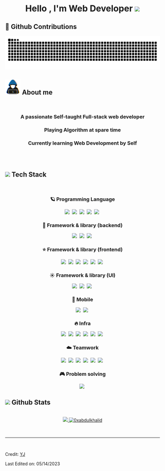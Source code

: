 <h1 align="center">
  <b>Hello , I'm Web Developer </b
  >
<img
    src="https://media.giphy.com/media/hvRJCLFzcasrR4ia7z/giphy.gif"
    width="35"
  />

## 🐍 Github Contributions

![Snake animation](https://github.com/ayj412/ayj412/blob/output/github-contribution-grid-snake.svg)

</h1>

## <picture ><img src = "https://github.com/0xAbdulKhalid/0xAbdulKhalid/raw/main/assets/mdImages/about_me.gif" width = 50px></picture> **About me**

<br>
<h3 align="center">A passionate Self-taught Full-stack web developer</h3>
<h3 align="center">Playing Algorithm at spare time</h3>
<h3 align="center">Currently learning Web Development by Self</h3>

<br><br>

## <img src="https://media2.giphy.com/media/QssGEmpkyEOhBCb7e1/giphy.gif?cid=ecf05e47a0n3gi1bfqntqmob8g9aid1oyj2wr3ds3mg700bl&rid=giphy.gif" width="25"/><b> Tech Stack</b>

<br />

<h3 align="center">🪐 Programming Language</h3>

<p align="center">
  <img
    src="https://img.shields.io/badge/C-A8B9CC?style=flat-square&logo=C&logoColor=white"
  />&nbsp
  <img
    src="https://img.shields.io/badge/C++-00599C?style=flat-square&logo=C%2B%2B"
  />&nbsp
  <img
    src="https://img.shields.io/badge/Javascript-ffb13b?style=flat-square&logo=javascript&logoColor=white"
  />&nbsp
  <img
    src="https://img.shields.io/badge/Node.js-339933?style=flat-square&logo=Node.js&logoColor=white"
  />&nbsp
  <img
    src="https://img.shields.io/badge/Python-3766AB?style=flat-square&logo=Python&logoColor=white"
  />&nbsp

</p>

<h3 align="center">🌙 Framework & library (backend)</h3>

<p align="center">
<img
    src="https://img.shields.io/badge/Express-000000?style=flat-square&logo=Express&logoColor=white"
  />&nbsp
<img
    src="https://img.shields.io/badge/Nest-E0234E?style=flat-square&logo=NestJS&logoColor=white"
  />&nbsp
<img
    src="https://img.shields.io/badge/Django-092E20?style=flat-square&logo=Django&logoColor=white"
  />&nbsp

</p>

<h3 align="center">⭐ Framework & library (frontend)</h3>

<p align="center">
  <img
    src="https://img.shields.io/badge/React-61DAFB?style=flat-square&logo=React&logoColor=white"
  />&nbsp
  <img
    src="https://img.shields.io/badge/Redux-764ABC?style=flat-square&logo=Redux&logoColor=white"
  />&nbsp
  <img
    src="https://img.shields.io/badge/Next-000000?style=flat-square&logo=Next.js&logoColor=white"
  />&nbsp
  <img
    src="https://img.shields.io/badge/Vue-4FC08D?style=flat-square&logo=Vue.js&logoColor=white"
  />&nbsp
  <img
    src="https://img.shields.io/badge/Nuxt-00DC82?style=flat-square&logo=Nuxt.js&logoColor=white"
  />&nbsp
  <img
    src="https://img.shields.io/badge/Jquery-2962A5?style=flat-square&logo=jquery&logoColor=white"
  />&nbsp
</p>

<h3 align="center">☀️ Framework & library (UI)</h3>

<p align="center">
  <img
    src="https://img.shields.io/badge/Bootstrap-7952B3?style=flat-square&logo=Bootstrap&logoColor=white"
  />&nbsp
  <img
    src="https://img.shields.io/badge/Material UI-757575?style=flat-square&logo=Material Design&logoColor=white"
  />&nbsp
  <img
    src="https://img.shields.io/badge/Vuetify-1867C0?style=flat-square&logo=Vuetify&logoColor=white"
  />&nbsp
</p>

<h3 align="center">📱 Mobile</h3>
<p align="center">
    <img
        src="https://img.shields.io/badge/Kotlin-9937E9?style=flat-square&logo=kotlin&logoColor=white"
    />&nbsp
    <img
        src="https://img.shields.io/badge/Flutter-1867C0?style=flat-square&logo=flutter&logoColor=white"
    />&nbsp
</p>
<h3 align="center">🔥 Infra</h3>

<p align="center">
  <img
    src="https://img.shields.io/badge/MySQL-4479A1?style=flat-square&logo=MySQL&logoColor=white"
  />&nbsp
  <img
    src="https://img.shields.io/badge/NGINX-009639?style=flat-square&logo=NGINX&logoColor=white"
  />&nbsp
  <img
    src="https://img.shields.io/badge/Jenkins-D24939?style=flat-square&logo=Jenkins&logoColor=white"
  />&nbsp
  <img
    src="https://img.shields.io/badge/Ubuntu-E95420?style=flat-square&logo=Ubuntu&logoColor=white"
  />&nbsp
  <img
    src="https://img.shields.io/badge/CentOS-262577?style=flat-square&logo=CentOS&logoColor=white"
  />&nbsp
  <img
    src="https://img.shields.io/badge/Redis-DC382D?style=flat-square&logo=Redis&logoColor=white"
  />&nbsp
</p>

<h3 align="center">☁️ Teamwork</h3>

<p align="center">
  <img
    src="https://img.shields.io/badge/GitHub-181717?style=flat-square&logo=GitHub&logoColor=white"
  />&nbsp
  <img
    src="https://img.shields.io/badge/Docker-2496ED?style=flat-square&logo=Docker&logoColor=white"
  />&nbsp
  <img
    src="https://img.shields.io/badge/Vagrant-1868F2?style=flat-square&logo=Vagrant&logoColor=white"
  />&nbsp
  <img
    src="https://img.shields.io/badge/Slack-4A154B?style=flat-square&logo=Slack&logoColor=white"
  />&nbsp
  <img
    src="https://img.shields.io/badge/Notion-000000?style=flat-square&logo=Notion&logoColor=white"
  />&nbsp
<img
    src="https://img.shields.io/badge/Redmine-B32024?style=flat-square&logo=Redmine&logoColor=white"
  />&nbsp

</p>

<h3 align="center">🎮 Problem solving</h3>

<p align="center">
  <img src="http://mazassumnida.wtf/api/v2/generate_badge?boj=ayj412" />&nbsp
</p>

## <img src="https://media.giphy.com/media/iY8CRBdQXODJSCERIr/giphy.gif" width="35"><b> Github Stats </b>

<br>

<div align="center">

<a href="https://github.com/0xabdulkhalid/">
  <img src="https://github-readme-stats.vercel.app/api?username=ayj412&include_all_commits=true&count_private=true&show_icons=true&line_height=20&title_color=7A7ADB&icon_color=2234AE&text_color=D3D3D3&bg_color=0,000000,130F40" width="450"/>
  <img src="https://github-readme-stats.vercel.app/api/top-langs?username=ayj412&show_icons=true&locale=en&layout=compact&line_height=20&title_color=7A7ADB&icon_color=2234AE&text_color=D3D3D3&bg_color=0,000000,130F40" width="375"  alt="0xabdulkhalid"/>

</a>
</div>

<br>
<br>

---

<br>

Credit: [YJ](https://github.com/ayj412)

Last Edited on: 05/14/2023
